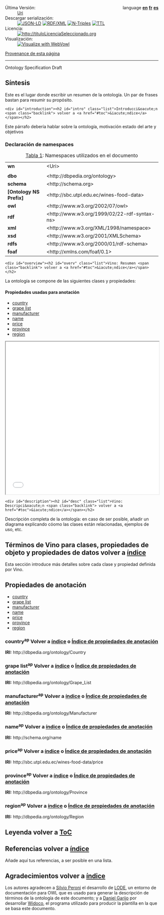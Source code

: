 <body>
<div class="container">
<div class="head">
<div style="float:right">language <a href="index-en.html"><b>en</b></a> <a href="index-fr.html"><b>fr</b></a> <a href="index-es.html"><b>es</b></a> </div>


<dl>
<dt>&Uacute;ltima Versi&oacute;n:</dt>
<dd><a href="Uri">Uri</a></dd>
<dt>Descargar serializaci&oacute;n:</dt><dd><span><a href="ontology.jsonld" target="_blank"><img src="https://img.shields.io/badge/Format-JSON_LD-blue.svg" alt="JSON-LD" /></a> </span><span><a href="ontology.rdf" target="_blank"><img src="https://img.shields.io/badge/Format-RDF/XML-blue.svg" alt="RDF/XML" /></a> </span><span><a href="ontology.nt" target="_blank"><img src="https://img.shields.io/badge/Format-N_Triples-blue.svg" alt="N-Triples" /></a> </span><span><a href="ontology.ttl" target="_blank"><img src="https://img.shields.io/badge/Format-TTL-blue.svg" alt="TTL" /></a> </span></dd><dt>Licencia:</dt><dd><a href="http://tituloLicenciaSeleccionado.org" target="_blank"><img src="https://img.shields.io/badge/License-Insertar%20el%20t&iacute;tulo%20de%20la%20licencia%20aqu&iacute-blue.svg" alt="http://tituloLicenciaSeleccionado.org" /></a>
</dd><dt>Visualizaci&oacute;n:</dt><dd><a href="webvowl/index.html#" target="_blank"><img src="https://img.shields.io/badge/Visualize_with-WebVowl-blue.svg" alt="Visualize with WebVowl" /></a></dd>
<!-- <dt>Evaluation:</dt><dd><a href="OOPSEvaluation/oopsEval.html#" target="_blank"><img src="https://img.shields.io/badge/Evaluate_with-OOPS! (OntOlogy Pitfall Scanner!)-blue.svg" alt="Evaluate with OOPS!" /></a></dd> --></dl>

<a href="provenance/provenance-es.html" target="_blank">Provenance de esta p&aacute;gina</a><hr/>
</div>
<div class="status">
<div>
<span>Ontology Specification Draft</span>
</div>
</div>     <div id="abstract"><h2>S&iacute;ntesis</h2><span class="markdown">
Este es el lugar donde escribir un resumen de la ontolog&iacute;a. Un par de frases bastan para resumir su prop&oacute;sito.</span>
</div>
<div id="toc"></div> 

<!--INTRODUCTION SECTION-->
    <div id="introduction"><h2 id="intro" class="list">Introducci&oacute;n <span class="backlink"> volver a <a href="#toc">&iacute;ndice</a></span></h2>
<span class="markdown">Este p&aacute;rrafo deber&iacute;a hablar sobre la ontolog&iacute;a, motivaci&oacute;n estado del arte y objetivos</span>
<div id="namespacedeclarations">
<h3 id="ns" class="list">Declaraci&oacute;n de namespaces</h3>
<div id="ns" align="center">
<table>
<caption> <a href="#ns"> Tabla 1</a>: Namespaces utilizados en el documento </caption>
<tbody>
<tr><td><b>wn</b></td><td>&lt;Uri&gt;</td></tr>
<tr><td></td><td></td></tr>
<tr><td><b>dbo</b></td><td>&lt;http://dbpedia.org/ontology&gt;</td></tr>
<tr><td><b>schema</b></td><td>&lt;http://schema.org&gt;</td></tr>
<tr><td><b>[Ontology NS Prefix]</b></td><td>&lt;http://sbc.utpl.edu.ec/wines-food-data&gt;</td></tr>
<tr><td><b>owl</b></td><td>&lt;http://www.w3.org/2002/07/owl&gt;</td></tr>
<tr><td><b>rdf</b></td><td>&lt;http://www.w3.org/1999/02/22-rdf-syntax-ns&gt;</td></tr>
<tr><td><b>xml</b></td><td>&lt;http://www.w3.org/XML/1998/namespace&gt;</td></tr>
<tr><td><b>xsd</b></td><td>&lt;http://www.w3.org/2001/XMLSchema&gt;</td></tr>
<tr><td><b>rdfs</b></td><td>&lt;http://www.w3.org/2000/01/rdf-schema&gt;</td></tr>
<tr><td><b>foaf</b></td><td>&lt;http://xmlns.com/foaf/0.1&gt;</td></tr>
</tbody>
</table>
</div>
</div>
</div>
  

<!--OVERVIEW SECTION-->
    <div id="overview"><h2 id="overv" class="list">Vino: Resumen <span class="backlink"> volver a <a href="#toc">&iacute;ndice</a></span></h2>
<span class="markdown">La ontolog&iacute;a se compone de las siguientes clases y propiedades:</span>
<h4>Propiedades usadas para anotaci&oacute;n</h4><ul xmlns:xsi="http://www.w3.org/2001/XMLSchema-instance" class="hlist">
   <li>
      <a href="#http://dbpedia.org/ontology/Country" title="http://dbpedia.org/ontology/Country">
         <span>country</span>
      </a>
   </li>
   <li>
      <a href="#http://dbpedia.org/ontology/Grape_List" title="http://dbpedia.org/ontology/Grape_List">
         <span>grape list</span>
      </a>
   </li>
   <li>
      <a href="#http://dbpedia.org/ontology/Manufacturer" title="http://dbpedia.org/ontology/Manufacturer">
         <span>manufacturer</span>
      </a>
   </li>
   <li>
      <a href="#http://schema.org/name" title="http://schema.org/name">
         <span>name</span>
      </a>
   </li>
   <li>
      <a href="#http://sbc.utpl.edu.ec/wines-food-data/price" title="http://sbc.utpl.edu.ec/wines-food-data/price">
         <span>price</span>
      </a>
   </li>
   <li>
      <a href="#http://dbpedia.org/ontology/Province" title="http://dbpedia.org/ontology/Province">
         <span>province</span>
      </a>
   </li>
   <li>
      <a href="#http://dbpedia.org/ontology/Region" title="http://dbpedia.org/ontology/Region">
         <span>region</span>
      </a>
   </li>
</ul><iframe align="center" width="100%" height ="500px" src="webvowl/index.html"></iframe> 
</div>
  

<!--DESCRIPTION SECTION-->
    <div id="description"><h2 id="desc" class="list">Vino: Descripci&oacute;n <span class="backlink"> volver a <a href="#toc">&iacute;ndice</a></span></h2>
<span class="markdown">Descripci&oacute;n completa de la ontolog&iacute;a: en caso de ser posible, a&ntilde;adir un diagrama explicando c&oacute;omo las clases est&aacute;n relacionadas, ejemplos de uso, etc.</span>

</div>
   

<!--CROSSREF SECTION-->
   <div id="crossref"><h2 id="crossreference" class="list">T&eacute;rminos de Vino para clases, propiedades de objeto y propiedades de datos <span class="backlink"> volver a <a href="#toc">&iacute;ndice</a></span></h2>
Esta secci&oacute;n introduce m&aacute;s detalles sobre cada clase y propiedad definida por Vino.
<div xmlns:xsi="http://www.w3.org/2001/XMLSchema-instance"
     id="annotationproperties">
   <h2>Propiedades de anotación</h2>
   <ul class="hlist">
      <li>
         <a href="#http://dbpedia.org/ontology/Country" title="http://dbpedia.org/ontology/Country">
            <span>country</span>
         </a>
      </li>
      <li>
         <a href="#http://dbpedia.org/ontology/Grape_List" title="http://dbpedia.org/ontology/Grape_List">
            <span>grape list</span>
         </a>
      </li>
      <li>
         <a href="#http://dbpedia.org/ontology/Manufacturer" title="http://dbpedia.org/ontology/Manufacturer">
            <span>manufacturer</span>
         </a>
      </li>
      <li>
         <a href="#http://schema.org/name" title="http://schema.org/name">
            <span>name</span>
         </a>
      </li>
      <li>
         <a href="#http://sbc.utpl.edu.ec/wines-food-data/price" title="http://sbc.utpl.edu.ec/wines-food-data/price">
            <span>price</span>
         </a>
      </li>
      <li>
         <a href="#http://dbpedia.org/ontology/Province" title="http://dbpedia.org/ontology/Province">
            <span>province</span>
         </a>
      </li>
      <li>
         <a href="#http://dbpedia.org/ontology/Region" title="http://dbpedia.org/ontology/Region">
            <span>region</span>
         </a>
      </li>
   </ul>
   <div class="entity" id="http://dbpedia.org/ontology/Country">
      <h3>country<sup class="type-ap" title="propiedad de anotación">ap</sup>
         <span class="backlink"> Volver a <a href="#toc">índice</a> o <a href="#annotationproperties">Índice de propiedades de anotación</a>
         </span>
      </h3>
      <p>
         <strong>IRI:</strong> http://dbpedia.org/ontology/Country</p>
   </div>
   <div class="entity" id="http://dbpedia.org/ontology/Grape_List">
      <h3>grape list<sup class="type-ap" title="propiedad de anotación">ap</sup>
         <span class="backlink"> Volver a <a href="#toc">índice</a> o <a href="#annotationproperties">Índice de propiedades de anotación</a>
         </span>
      </h3>
      <p>
         <strong>IRI:</strong> http://dbpedia.org/ontology/Grape_List</p>
   </div>
   <div class="entity" id="http://dbpedia.org/ontology/Manufacturer">
      <h3>manufacturer<sup class="type-ap" title="propiedad de anotación">ap</sup>
         <span class="backlink"> Volver a <a href="#toc">índice</a> o <a href="#annotationproperties">Índice de propiedades de anotación</a>
         </span>
      </h3>
      <p>
         <strong>IRI:</strong> http://dbpedia.org/ontology/Manufacturer</p>
   </div>
   <div class="entity" id="http://schema.org/name">
      <h3>name<sup class="type-ap" title="propiedad de anotación">ap</sup>
         <span class="backlink"> Volver a <a href="#toc">índice</a> o <a href="#annotationproperties">Índice de propiedades de anotación</a>
         </span>
      </h3>
      <p>
         <strong>IRI:</strong> http://schema.org/name</p>
   </div>
   <div class="entity" id="http://sbc.utpl.edu.ec/wines-food-data/price">
      <h3>price<sup class="type-ap" title="propiedad de anotación">ap</sup>
         <span class="backlink"> Volver a <a href="#toc">índice</a> o <a href="#annotationproperties">Índice de propiedades de anotación</a>
         </span>
      </h3>
      <p>
         <strong>IRI:</strong> http://sbc.utpl.edu.ec/wines-food-data/price</p>
   </div>
   <div class="entity" id="http://dbpedia.org/ontology/Province">
      <h3>province<sup class="type-ap" title="propiedad de anotación">ap</sup>
         <span class="backlink"> Volver a <a href="#toc">índice</a> o <a href="#annotationproperties">Índice de propiedades de anotación</a>
         </span>
      </h3>
      <p>
         <strong>IRI:</strong> http://dbpedia.org/ontology/Province</p>
   </div>
   <div class="entity" id="http://dbpedia.org/ontology/Region">
      <h3>region<sup class="type-ap" title="propiedad de anotación">ap</sup>
         <span class="backlink"> Volver a <a href="#toc">índice</a> o <a href="#annotationproperties">Índice de propiedades de anotación</a>
         </span>
      </h3>
      <p>
         <strong>IRI:</strong> http://dbpedia.org/ontology/Region</p>
   </div>
</div><div id="legend">
<h2>Leyenda <span class="backlink"> volver a <a href="#toc">ToC</a></span></h2>
<div   class="entity">
</div>
</div>
</div>
    

<!--REFERENCES SECTION-->
  <div id="references">
<h2 id="ref" class="list">Referencias <span class="backlink"> volver a <a href="#toc">&iacute;ndice</a></span></h2>
<span class="markdown">A&ntilde;ade aqu&iacute; tus referencias, a ser posible en una lista.</span>

</div>
<div id="acknowledgments">
<h2 id="ack" class="list">Agradecimientos <span class="backlink"> volver a <a href="#toc">&iacute;ndice</a></span></h2>
<p>Los autores agradecen a <a href="http://www.essepuntato.it/">Silvio Peroni</a> el desarrollo de <a href="http://www.essepuntato.it/lode">LODE</a>, un entorno de documentaci&oacute;n para OWL que es usado para generar la descripci&oacute;n de t&eacute;rminos de la ontolog&iacute;a de este documento; y a  <a href="http://purl.org/net/dgarijo">Daniel Garijo</a> por desarrollar <a href="https://github.com/dgarijo/Widoco">Widoco</a>, el programa utilizado para producir la plantilla en la que se basa este documento.</p>
</div>


</div>
</body>
